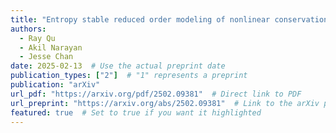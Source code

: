 ```yaml
---
title: "Entropy stable reduced order modeling of nonlinear conservation laws using discontinuous Galerkin methods"
authors:
  - Ray Qu
  - Akil Narayan
  - Jesse Chan 
date: 2025-02-13  # Use the actual preprint date
publication_types: ["2"]  # "1" represents a preprint
publication: "arXiv"
url_pdf: "https://arxiv.org/pdf/2502.09381"  # Direct link to PDF
url_preprint: "https://arxiv.org/abs/2502.09381"  # Link to the arXiv page
featured: true  # Set to true if you want it highlighted
---
```

